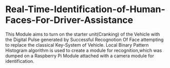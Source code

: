 # Real-Time-Identification-of-Human-Faces-For-Driver-Assistance
This Module aims to turn on the starter unit(Cranking) of the Vehicle with the Digital Pulse generated by Successful Recognotion Of Face attempting to replace the classical Key-System of Vehicle. 
Local Binary Pattern Histogram algorithm is used to create a module for recognition,which was dumped on a Raspberry Pi Module attached with a camera module for identification.
